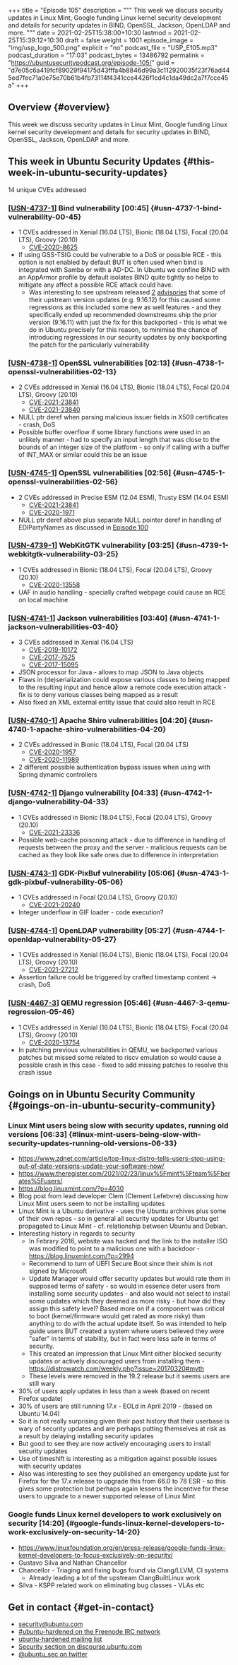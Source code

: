 +++
title = "Episode 105"
description = """
  This week we discuss security updates in Linux Mint, Google funding Linux
  kernel security development and details for security updates in BIND,
  OpenSSL, Jackson, OpenLDAP and more.
  """
date = 2021-02-25T15:38:00+10:30
lastmod = 2021-02-25T15:39:12+10:30
draft = false
weight = 1001
episode_image = "img/usp_logo_500.png"
explicit = "no"
podcast_file = "USP_E105.mp3"
podcast_duration = "17:03"
podcast_bytes = 13486792
permalink = "https://ubuntusecuritypodcast.org/episode-105/"
guid = "d7e05c6a419fcf89029f94175d43fffa4b8846d99a3c112920035f23f76ad445ed7fec71a0e75e70b61b4fb73114f4341cce4426f1cd4c1da49dc2a7f7cce45a"
+++

## Overview {#overview}

This week we discuss security updates in Linux Mint, Google funding Linux
kernel security development and details for security updates in BIND,
OpenSSL, Jackson, OpenLDAP and more.


## This week in Ubuntu Security Updates {#this-week-in-ubuntu-security-updates}

14 unique CVEs addressed


### [[USN-4737-1](https://ubuntu.com/security/notices/USN-4737-1)] Bind vulnerability [00:45] {#usn-4737-1-bind-vulnerability-00-45}

-   1 CVEs addressed in Xenial (16.04 LTS), Bionic (18.04 LTS), Focal (20.04 LTS), Groovy (20.10)
    -   [CVE-2020-8625](https://ubuntu.com/security/CVE-2020-8625) <!-- medium -->
-   If using GSS-TSIG could be vulnerable to a DoS or possible RCE - this
    option is not enabled by default BUT is often used when bind is
    integrated with Samba or with a AD-DC. In Ubuntu we confine BIND with an
    AppArmor profile by default isolates BIND quite tightly so helps to
    mitigate any affect a possible RCE attack could have.
    -   Was interesting to see upstream released [2](https://www.openwall.com/lists/oss-security/2021/02/19/1) [advisories](https://www.openwall.com/lists/oss-security/2021/02/20/2) that some of
        their upstream version updates (e.g. 9.16.12) for this caused some
        regressions as this included some new as well features - and they
        specifically ended up recommended downstreams ship the prior version
        (9.16.11) with just the fix for this backported - this is what we do in
        Ubuntu precisely for this reason, to minimise the chance of introducing
        regressions in our security updates by only backporting the patch for
        the particularly vulnerability


### [[USN-4738-1](https://ubuntu.com/security/notices/USN-4738-1)] OpenSSL vulnerabilities [02:13] {#usn-4738-1-openssl-vulnerabilities-02-13}

-   2 CVEs addressed in Xenial (16.04 LTS), Bionic (18.04 LTS), Focal (20.04 LTS), Groovy (20.10)
    -   [CVE-2021-23841](https://ubuntu.com/security/CVE-2021-23841) <!-- medium -->
    -   [CVE-2021-23840](https://ubuntu.com/security/CVE-2021-23840) <!-- low -->
-   NULL ptr deref when parsing malicious issuer fields in X509
    certificates - crash, DoS
-   Possible buffer overflow if some library functions were used in an
    unlikely manner - had to specify an input length that was close to the
    bounds of an integer size of the platform - so only if calling with a
    buffer of INT\_MAX or similar could this be an issue


### [[USN-4745-1](https://ubuntu.com/security/notices/USN-4745-1)] OpenSSL vulnerabilities [02:56] {#usn-4745-1-openssl-vulnerabilities-02-56}

-   2 CVEs addressed in Precise ESM (12.04 ESM), Trusty ESM (14.04 ESM)
    -   [CVE-2021-23841](https://ubuntu.com/security/CVE-2021-23841) <!-- medium -->
    -   [CVE-2020-1971](https://ubuntu.com/security/CVE-2020-1971) <!-- high -->
-   NULL ptr deref above plus separate NULL pointer deref in handling of
    EDIPartyNames as discussed in [Episode 100](https://ubuntusecuritypodcast.org/episode-100/)


### [[USN-4739-1](https://ubuntu.com/security/notices/USN-4739-1)] WebKitGTK vulnerability [03:25] {#usn-4739-1-webkitgtk-vulnerability-03-25}

-   1 CVEs addressed in Bionic (18.04 LTS), Focal (20.04 LTS), Groovy (20.10)
    -   [CVE-2020-13558](https://ubuntu.com/security/CVE-2020-13558) <!-- medium -->
-   UAF in audio handling - specially crafted webpage could cause an RCE on
    local machine


### [[USN-4741-1](https://ubuntu.com/security/notices/USN-4741-1)] Jackson vulnerabilities [03:40] {#usn-4741-1-jackson-vulnerabilities-03-40}

-   3 CVEs addressed in Xenial (16.04 LTS)
    -   [CVE-2019-10172](https://ubuntu.com/security/CVE-2019-10172) <!-- medium -->
    -   [CVE-2017-7525](https://ubuntu.com/security/CVE-2017-7525) <!-- medium -->
    -   [CVE-2017-15095](https://ubuntu.com/security/CVE-2017-15095) <!-- medium -->
-   JSON processor for Java - allows to map JSON to Java objects
-   Flaws in (de)serialization could expose various classes to being mapped
    to the resulting input and hence allow a remote code execution attack -
    fix is to deny various classes being mapped as a result
-   Also fixed an XML external entity issue that could also result in RCE


### [[USN-4740-1](https://ubuntu.com/security/notices/USN-4740-1)] Apache Shiro vulnerabilities [04:20] {#usn-4740-1-apache-shiro-vulnerabilities-04-20}

-   2 CVEs addressed in Bionic (18.04 LTS), Focal (20.04 LTS)
    -   [CVE-2020-1957](https://ubuntu.com/security/CVE-2020-1957) <!-- medium -->
    -   [CVE-2020-11989](https://ubuntu.com/security/CVE-2020-11989) <!-- medium -->
-   2 different possible authentication bypass issues when using with Spring
    dynamic controllers


### [[USN-4742-1](https://ubuntu.com/security/notices/USN-4742-1)] Django vulnerability [04:33] {#usn-4742-1-django-vulnerability-04-33}

-   1 CVEs addressed in Bionic (18.04 LTS), Focal (20.04 LTS), Groovy (20.10)
    -   [CVE-2021-23336](https://ubuntu.com/security/CVE-2021-23336) <!-- medium -->
-   Possible web-cache poisoning attack - due to difference in handling of
    requests between the proxy and the server - malicious requests can be
    cached as they look like safe ones due to difference in interpretation


### [[USN-4743-1](https://ubuntu.com/security/notices/USN-4743-1)] GDK-PixBuf vulnerability [05:06] {#usn-4743-1-gdk-pixbuf-vulnerability-05-06}

-   1 CVEs addressed in Focal (20.04 LTS), Groovy (20.10)
    -   [CVE-2021-20240](https://ubuntu.com/security/CVE-2021-20240) <!-- medium -->
-   Integer underflow in GIF loader - code execution?


### [[USN-4744-1](https://ubuntu.com/security/notices/USN-4744-1)] OpenLDAP vulnerability [05:27] {#usn-4744-1-openldap-vulnerability-05-27}

-   1 CVEs addressed in Xenial (16.04 LTS), Bionic (18.04 LTS), Focal (20.04 LTS), Groovy (20.10)
    -   [CVE-2021-27212](https://ubuntu.com/security/CVE-2021-27212) <!-- medium -->
-   Assertion failure could be triggered by crafted timestamp content -> crash, DoS


### [[USN-4467-3](https://ubuntu.com/security/notices/USN-4467-3)] QEMU regression [05:46] {#usn-4467-3-qemu-regression-05-46}

-   1 CVEs addressed in Xenial (16.04 LTS), Bionic (18.04 LTS), Focal (20.04 LTS), Groovy (20.10)
    -   [CVE-2020-13754](https://ubuntu.com/security/CVE-2020-13754) <!-- medium -->
-   In patching previous vulnerabilities in QEMU, we backported various
    patches but missed some related to riscv emulation so would cause a
    possible crash in this case - fixed to add missing patches to resolve
    this crash issue


## Goings on in Ubuntu Security Community {#goings-on-in-ubuntu-security-community}


### Linux Mint users being slow with security updates, running old versions [06:33] {#linux-mint-users-being-slow-with-security-updates-running-old-versions-06-33}

-   <https://www.zdnet.com/article/top-linux-distro-tells-users-stop-using-out-of-date-versions-update-your-software-now/>
-   <https://www.theregister.com/2021/02/23/linux%5Fmint%5Fteam%5Fberates%5Fusers/>
-   <https://blog.linuxmint.com/?p=4030>
-   Blog post from lead developer Clem (Clement Lefebvre) discussing how
    Linux Mint users seem to not be installing updates
-   Linux Mint is a Ubuntu derivative - uses the Ubuntu archives plus some of
    their own repos - so in general all security updates for Ubuntu get
    propagated to Linux Mint - cf. relationship between Ubuntu and Debian.
-   Interesting history in regards to security
    -   In Febrary 2016, website was hacked and the link to the installer ISO
        was modified to point to a malicious one with a backdoor -
        <https://blog.linuxmint.com/?p=2994>
    -   Recommend to turn of UEFI Secure Boot since their shim is not signed by
        Microsoft
    -   Update Manager would offer security updates but would rate them in
        supposed terms of safety - so would in essence deter users from
        installing some security updates - and also would not select to install
        some updates which they deemed as more risky - but how did they assign
        this safety level? Based more on if a component was critical to boot
        (kernel/firmware would get rated as more risky) than anything to do
        with the actual update itself. So was intended to help guide users BUT
        created a system where users believed they were "safer" in terms of
        stability, but in fact were less safe in terms of security.
    -   This created an impression that Linux Mint either blocked security
        updates or actively discouraged users from installing them -
        <https://distrowatch.com/weekly.php?issue=20170320#myth>
    -   These levels were removed in the 19.2 release but it seems users are
        still wary
-   30% of users apply updates in less than a week (based on recent Firefox update)
-   30% of users are still running 17.x - EOLd in April 2019 - (based on
    Ubuntu 14.04)
-   So it is not really surprising given their past history that their
    userbase is wary of security updates and are perhaps putting themselves
    at risk as a result by delaying installing security updates
-   But good to see they are now actively encouraging users to install
    security updates
-   Use of timeshift is interesting as a mitigation against possible issues
    with security updates
-   Also was interesting to see they published an emergency update just for
    Firefox for the 17.x release to upgrade this from 66.0 to 78 ESR - so
    this gives some protection but perhaps again lessens the incentive for
    these users to upgrade to a newer supported release of Linux Mint


### Google funds Linux kernel developers to work exclusively on security [14:20] {#google-funds-linux-kernel-developers-to-work-exclusively-on-security-14-20}

-   <https://www.linuxfoundation.org/en/press-release/google-funds-linux-kernel-developers-to-focus-exclusively-on-security/>
-   Gustavo Silva and Nathan Chancellor
-   Chancellor - Triaging and fixing bugs found via Clang/LLVM, CI systems
    -   Already leading a lot of the upstream ClangBuiltLinux work
-   Silva - KSPP related work on eliminating bug classes - VLAs etc


## Get in contact {#get-in-contact}

-   [security@ubuntu.com](mailto:security@ubuntu.com)
-   [#ubuntu-hardened on the Freenode IRC network](http://webchat.freenode.net/#ubuntu-hardened)
-   [ubuntu-hardened mailing list](https://lists.ubuntu.com/mailman/listinfo/ubuntu-hardened)
-   [Security section on discourse.ubuntu.com](https://discourse.ubuntu.com/c/security)
-   [@ubuntu\_sec on twitter](https://twitter.com/ubuntu%5Fsec)
